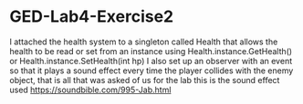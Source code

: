 # GED-Lab4-Exercise2

I attached the health system to a singleton called Health that allows the health to be read or set from an instance using Health.instance.GetHealth() or Health.instance.SetHealth(int hp)
I also set up an observer with an event so that it plays a sound effect every time the player collides with the enemy object, that is all that was asked of us for the lab
this is the sound effect used https://soundbible.com/995-Jab.html 
